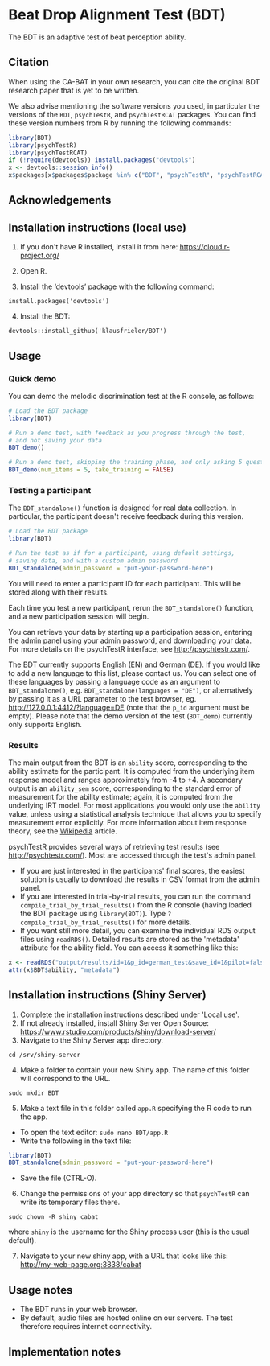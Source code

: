 # Beat Drop Alignment Test (BDT) 



The BDT is an adaptive test of beat perception ability.

## Citation

When using the CA-BAT in your own research, you can cite the original BDT research paper that is yet to be written.

We also advise mentioning the software versions you used,
in particular the versions of the `BDT`, `psychTestR`, and `psychTestRCAT` packages.
You can find these version numbers from R by running the following commands:

``` r
library(BDT)
library(psychTestR)
library(psychTestRCAT)
if (!require(devtools)) install.packages("devtools")
x <- devtools::session_info()
x$packages[x$packages$package %in% c("BDT", "psychTestR", "psychTestRCAT"), ]
```

## Acknowledgements


## Installation instructions (local use)

1. If you don't have R installed, install it from here: https://cloud.r-project.org/

2. Open R.

3. Install the ‘devtools’ package with the following command:

`install.packages('devtools')`

4. Install the BDT:

`devtools::install_github('klausfrieler/BDT')`

## Usage

### Quick demo 

You can demo the melodic discrimination test at the R console, as follows:

``` r
# Load the BDT package
library(BDT)

# Run a demo test, with feedback as you progress through the test,
# and not saving your data
BDT_demo()

# Run a demo test, skipping the training phase, and only asking 5 questions
BDT_demo(num_items = 5, take_training = FALSE)
```

### Testing a participant

The `BDT_standalone()` function is designed for real data collection.
In particular, the participant doesn't receive feedback during this version.

``` r
# Load the BDT package
library(BDT)

# Run the test as if for a participant, using default settings,
# saving data, and with a custom admin password
BDT_standalone(admin_password = "put-your-password-here")
```

You will need to enter a participant ID for each participant.
This will be stored along with their results.

Each time you test a new participant,
rerun the `BDT_standalone()` function,
and a new participation session will begin.

You can retrieve your data by starting up a participation session,
entering the admin panel using your admin password,
and downloading your data.
For more details on the psychTestR interface, 
see http://psychtestr.com/.

The BDT currently supports English (EN) and  German (DE).
If you would like to add a new language to this list, please contact us.
You can select one of these languages by passing a language code as 
an argument to `BDT_standalone()`, e.g. `BDT_standalone(languages = "DE")`,
or alternatively by passing it as a URL parameter to the test browser,
eg. http://127.0.0.1:4412/?language=DE (note that the `p_id` argument must be empty).
Please note that the demo version of the test (`BDT_demo`)
currently only supports English.

### Results

The main output from the BDT is an `ability` score,
corresponding to the ability estimate for the participant.
It is computed from the underlying item response model and ranges approximately from -4 to +4.
A secondary output is an `ability_sem` score, 
corresponding to the standard error of measurement for the ability estimate;
again, it is computed from the underlying IRT model.
For most applications you would only use the `ability` value,
unless using a statistical analysis technique that allows you to specify measurement error explicitly.
For more information about item response theory, see the [Wikipedia](https://en.wikipedia.org/wiki/Item_response_theory) article.

psychTestR provides several ways of retrieving test results (see http://psychtestr.com/).
Most are accessed through the test's admin panel.

* If you are just interested in the participants' final scores,
the easiest solution is usually to download the results in CSV format from the admin panel.
* If you are interested in trial-by-trial results, you can run the command
`compile_trial_by_trial_results()` from the R console
(having loaded the BDT package using `library(BDT)`).
Type `?compile_trial_by_trial_results()` for more details.
* If you want still more detail, you can examine the individual RDS output files using `readRDS()`. 
Detailed results are stored as the 'metadata' attribute for the ability field. 
You can access it something like this: 

``` r
x <- readRDS("output/results/id=1&p_id=german_test&save_id=1&pilot=false&complete=true.rds")
attr(x$BDT$ability, "metadata")
```

## Installation instructions (Shiny Server)

1. Complete the installation instructions described under 'Local use'.
2. If not already installed, install Shiny Server Open Source:
https://www.rstudio.com/products/shiny/download-server/
3. Navigate to the Shiny Server app directory.

`cd /srv/shiny-server`

4. Make a folder to contain your new Shiny app.
The name of this folder will correspond to the URL.

`sudo mkdir BDT`

5. Make a text file in this folder called `app.R`
specifying the R code to run the app.

- To open the text editor: `sudo nano BDT/app.R`
- Write the following in the text file:

``` r
library(BDT)
BDT_standalone(admin_password = "put-your-password-here")
```

- Save the file (CTRL-O).

6. Change the permissions of your app directory so that `psychTestR`
can write its temporary files there.

`sudo chown -R shiny cabat`

where `shiny` is the username for the Shiny process user
(this is the usual default).

7. Navigate to your new shiny app, with a URL that looks like this:
http://my-web-page.org:3838/cabat

## Usage notes

- The BDT runs in your web browser.
- By default, audio files are hosted online on our servers.
The test therefore requires internet connectivity.

## Implementation notes


